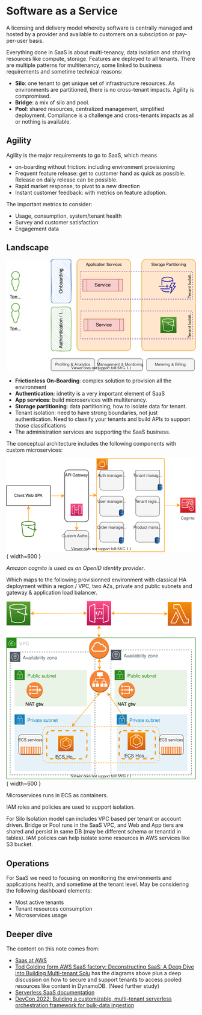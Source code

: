 # Software as a Service

A licensing and delivery model whereby software is centrally managed and hosted by a provider and available to customers on a subsciption or pay-per-user basis.

Everything done in SaaS is about multi-tenancy, data isolation and sharing resources like compute, storage. Features are deployed to all tenants. There are multiple patterns for multitenancy, some linked to business requirements and sometime technical reasons: 

* **Silo**: one tenant to get unique set of infrastructure resources. As environments are partitioned, there is no cross-tenant impacts. Agility is compromised.
* **Bridge**: a mix of silo and pool. 
* **Pool**: shared resources, centralized management, simplified deployment. Compliance is a challenge and cross-tenants impacts as all or nothing is available.

## Agility

Agility is the major requirements to go to SaaS, which means

* on-boarding without friction: including environment provisioning
* Frequent feature release: get to customer hand as quick as possible. Release on daily release can be possible.
* Rapid market response, to pivot to a new direction
* Instant customer feedback: with metrics on feature adoption.

The important metrics to consider:

* Usage, consumption, system/tenant health
* Survey and customer satisfaction
* Engagement data

## Landscape

![](./diagrams/saas-landscape.drawio.svg)

* **Frictionless On-Boarding**: complex solution to provision all the environment
* **Authentication**: idnetity is a very important element of SaaS
* **App services**: build microservices with multitenancy.
* **Storage partitioning**: data partitioning, how to isolate data for tenant.
* Tenant isolation: need to have strong boundaries, not just authentication. Need to classify your tenants and build APIs to support those classifications
* The administration services are supporting the SaaS business. 

The conceptual architecture includes the following components with custom microservices:

![](./diagrams/saas-conceptual.drawio.svg){ width=600 }

_Amazon cognito is used as an OpenID identity provider_.

Which maps to the following provisionned environment with classical HA deployment within a region / VPC, two AZs, private and public subnets and gateway & application load balancer. 

![](./diagrams/saas-env.drawio.svg){ width=600 }

Microservices runs in ECS as containers. 

IAM roles and policies are used to support isolation. 

For Silo Isolation model can includes VPC based per tenant or account driven. Bridge or Pool runs in the SaaS VPC, and Web and App tiers are shared and persist in same DB (may be different schema or tenantid in tables). IAM policies can help isolate some resources in AWS services like S3 bucket. 

## Operations

For SaaS we need to focusing on monitoring the environments and applications health, and sometime at the tenant level. 
May be considering the following dashboard elements:

* Most active tenants
* Tenant resources consumption
* Microservices usage

## Deeper dive

The content on this note comes from:

* [Saas at AWS](https://aws.amazon.com/solutions/saas/#)
* [Tod Golding form AWS SaaS factory: Deconstructing SaaS: A Deep Dive into Building Multi-tenant Solu](https://www.youtube.com/watch?v=kmVUbngCyOw) has the diagrams above plus a deep discussion on how to secure and support tenants to access pooled resources like content in DynamoDB. (Need further study)
* [Serverless SaaS documentation](https://docs.aws.amazon.com/wellarchitected/latest/saas-lens/serverless-saas.html)
* [DevCon 2022: Building a customizable, multi-tenant serverless orchestration framework for bulk-data ingestion](https://broadcast.amazon.com/videos/611469?ref=home&src=featured-playlist)